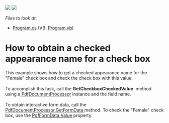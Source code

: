 <!-- default badges list -->
[![](https://img.shields.io/badge/Open_in_DevExpress_Support_Center-FF7200?style=flat-square&logo=DevExpress&logoColor=white)](https://supportcenter.devexpress.com/ticket/details/T609857)
[![](https://img.shields.io/badge/📖_How_to_use_DevExpress_Examples-e9f6fc?style=flat-square)](https://docs.devexpress.com/GeneralInformation/403183)
<!-- default badges end -->
<!-- default file list -->
*Files to look at*:

* [Program.cs](./CS/GetCheckboxCheckedValue/Program.cs) (VB: [Program.vb](./VB/GetCheckboxCheckedValue/Program.vb))
<!-- default file list end -->
# How to obtain a checked appearance name for a check box 


This example shows how to get a checked appearance name for the "Female" check box and check the check box with this value.<br><br>To accomplish this task, call the <strong>GetCheckboxCheckedValue</strong>  method using a<a href="https://documentation.devexpress.com/DocumentServer/DevExpress.Pdf.PdfDocumentProcessor.class"> PdfDocumentProcessor</a> instance and the field name. <br><br>To obtain interactive form data, call the <a href="https://documentation.devexpress.com/DocumentServer/DevExpress.Pdf.PdfDocumentProcessor.GetFormData.method">PdfDocumentProcessor.GetFormData </a>method. To check the "Female" check box, use the <a href="https://documentation.devexpress.com/CoreLibraries/DevExpress.Pdf.PdfFormData.Value.property">PdfFormData.Value</a> property.

<br/>


